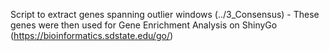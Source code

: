 Script to extract genes spanning outlier windows (../3_Consensus) - These genes were then used for Gene Enrichment Analysis on ShinyGo (https://bioinformatics.sdstate.edu/go/)
